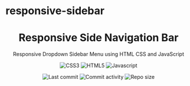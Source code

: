# responsive-sidebar

<p align="center">
  <h1 align="center">Responsive Side Navigation Bar</h1>
  <p align="center">Responsive Dropdown Sidebar Menu using HTML CSS and JavaScript</p>
</p>

<p align="center">
  <img alt="CSS3" src="https://img.shields.io/badge/-CSS3-0068BA?style=flat&logo=css3&logoColor=white" />
  <img alt="HTML5" src="https://img.shields.io/badge/-HTML5-DD4D25?style=flat&logo=html5&logoColor=white" />
  <img alt="Javascript" src="https://img.shields.io/badge/-Javascript-EFD81D?style=flat&logo=javascript&logoColor=white" />
</p>

<p align="center">
  <img alt="Last commit" src="https://img.shields.io/github/last-commit/leag76/responsive-sidebar?color=%23B5CDA3&logo=github&logoColor=white" />
  <img alt="Commit activity" src="https://img.shields.io/github/commit-activity/m/leag76/responsive-sidebar?color=%23A76844&logo=github&logoColor=white" />
  <img alt="Repo size" src="https://img.shields.io/github/repo-size/leag76/responsive-sidebar?color=%23C1AC95&logo=github&logoColor=white" />
</p>